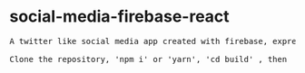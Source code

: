 # social-media-firebase-react

<pre>
A twitter like social media app created with firebase, express, react and redux.

Clone the repository, 'npm i' or 'yarn', 'cd build' , then  'serve -s build'.


</pre>
